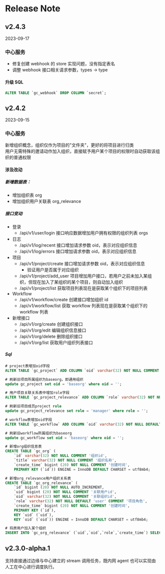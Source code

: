 # Release Note

## v2.4.3

2023-09-17

### 中心服务

- 修复创建 webhook 的 store 实现问题，没有指定表名
- 调整 webhook 接口相关请求参数，types -> type

#### 升级 SQL

```sql
ALTER TABLE `gc_webhook` DROP COLUMN `secret`;
```

## v2.4.2

2023-09-15

### 中心服务

新增组织概念，组织仅作为项目的"文件夹"，更好的将项目进行归类  
用户无需特殊的邀请动作加入组织，直接赋予用户某个项目的权限时自动获取该组织的普通权限

#### 涉及改动

##### 新增数据表：

- 增加组织表 org
- 增加组织用户关联表 org_relevance

##### 接口变动

- 登录
  - /api/v1/user/login 接口响应数据增加用户拥有权限的组织列表 orgs
- 日志
  - /api/v1/log/recent 接口增加请求参数 oid，表示对应组织信息
  - /api/v1/log/errors 接口增加请求参数 oid，表示对应组织信息
- 项目
  - /api/v1/project/create 接口增加请求参数 oid，表示对应组织信息
    - 验证用户是否属于对应组织
  - /api/v1/project/add_user 项目增加用户接口，若用户之前未加入某组织，但现在加入了某组织的某个项目，则自动加入组织
  - /api/v1/project/list 获取项目列表现在是获取某个组织下的项目列表
- Workflow
  - /api/v1/workflow/create 创建接口增加组织 id
  - /api/v1/workflow/list 获取 workflow 列表现在是获取某个组织下的 workflow 列表
- 新增接口
  - /api/v1/org/create 创建组织接口
  - /api/v1/org/edit 编辑组织信息接口
  - /api/v1/org/delete 删除组织接口
  - /api/v1/org/list 获取用户组织列表接口

##### Sql

```sql
# project表增加oid字段
ALTER TABLE `gc_project` ADD COLUMN `oid` varchar(32) NOT NULL COMMENT '关联组织id';

# 刷新旧项目所属组织为baseorg，即通用组织
update gc_project set oid = 'baseorg' where oid = '';

# 用户项目关联关系表中增加role字段
ALTER TABLE `gc_project_relevance` ADD COLUMN `role` varchar(32) NOT NULL DEFAULT '' COMMENT '用户基于项目的角色';

# 刷新旧项目成员project role
update gc_project_relevance set role = 'manager' where role = '';

# workflow表增加oid字段
ALTER TABLE `gc_workflow` ADD COLUMN `oid` varchar(32) NOT NULL DEFAULT '' COMMENT '关联组织id';

# 刷新旧workflow所属组织为baseorg
update gc_workflow set oid = 'baseorg' where oid = '';

# 新增org组织信息表
CREATE TABLE `gc_org` (
	`id` varchar(32) NOT NULL COMMENT '组织id',
	`title` varchar(32) NOT NULL COMMENT '组织名称',
	`create_time` bigint (20) NOT NULL COMMENT '创建时间',
	PRIMARY KEY (`id`)) ENGINE = InnoDB DEFAULT CHARSET = utf8mb4;

# 新增org_relevance用户组织关系表
CREATE TABLE `gc_org_relevance` (
	`id` bigint (20) NOT NULL AUTO_INCREMENT,
	`uid` bigint (20) NOT NULL COMMENT '关联用户id',
	`oid` varchar(32) NOT NULL COMMENT '关联组织id',
	`role` varchar(32) NOT NULL DEFAULT 'user' COMMENT '项目角色',
	`create_time` bigint (20) NOT NULL COMMENT '创建时间',
	PRIMARY KEY (`id`),
	KEY `uid` (`uid`),
	KEY `oid` (`oid`)) ENGINE = InnoDB DEFAULT CHARSET = utf8mb4;

# 将原用户加入某个组织
INSERT INTO `gc_org_relevance` (`uid`,`oid`,`role`,`create_time`) SELECT `id`, '{组织id}', 'user', UNIX_TIMESTAMP(NOW()) FROM gc_user;
```

## v2.3.0-alpha.1

支持直接通过边缘与中心建立的 stream 调用任务，既内网 agent 也可以实现由人工在中心进行调度执行。
